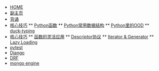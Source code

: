 <!-- docs/_sidebar.md -->

* [HOME](./)
* [副主页](./python/index)
* [背诵](./python/memorize)
* [核心技巧](./python/index)
** [Python函数](./python/functions)
** [Python常用数据结构](./python/containers)
** [Python里的OOD](./python/classes)
** [duck-typing](./python/dynamic_python)
* [核心技巧](./python/adv/index)
** [函数的灵活应用](./python/function_adv)
** [Descriptor协议](./python/descriptors)
** [Iterator & Generator](./python/iterator_generator)
** [Lazy Loading](./python/laziness)
* [pytest](./python/pytest/index)
* [Django](./python/django/index)
* [DRF](./python/DRF/index)
* [mongo engine](./python/mongoengine/index)